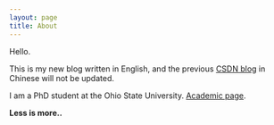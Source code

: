```yaml
---
layout: page
title: About
---
```


Hello.

This is my new blog written in English, and the previous [CSDN blog](http://blog.csdn.net/mike190267481) in Chinese will not be updated.

I am a PhD student at the Ohio State University. [Academic page](ttp://xingyuzhou.org).

**Less is more..**

